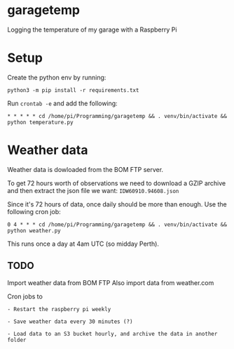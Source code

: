 # garagetemp
Logging the temperature of my garage with a Raspberry Pi

# Setup

Create the python env by running:


```python3 -m pip install -r requirements.txt```


Run `crontab -e` and add the following:


```* * * * * cd /home/pi/Programming/garagetemp && . venv/bin/activate && python temperature.py```

# Weather data

Weather data is dowloaded from the BOM FTP server.

To get 72 hours worth of observations we need to download a GZIP archive and then extract the json file we want: `IDW60910.94608.json`

Since it's 72 hours of data, once daily should be more than enough. Use the following cron job:

```0 4 * * * cd /home/pi/Programming/garagetemp && . venv/bin/activate && python weather.py```

This runs once a day at 4am UTC (so midday Perth).

## TODO

Import weather data from BOM FTP
Also import data from weather.com 

Cron jobs to

    - Restart the raspberry pi weekly
    
    - Save weather data every 30 minutes (?)
    
    - Load data to an S3 bucket hourly, and archive the data in another folder

    